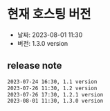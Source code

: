 # 현재 호스팅 버전

- 날짜: 2023-08-01 11:30
- 버전: 1.3.0 version

## release note

```md
2023-07-24 16:30, 1.1 version 
2023-07-26 11:30, 1.2 version
2023-07-26 17:30, 1.2.1 version
2023-08-01 11:30, 1.3.0 version
```
